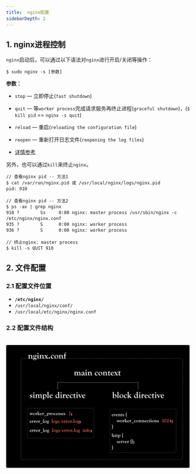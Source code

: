 ```yaml
---
title:  nginx配置
sidebarDepth: 2
---
```


## 1. nginx进程控制

`nginx`启动后，可以通过以下语法对`nginx`进行开启/关闭等操作：
```shell
$ sudo nginx -s [参数]
```
**参数：**
* `stop` — 立即停止(`fast shutdown`)
* `quit` — 等`worker process`完成请求服务再终止进程(`graceful shutdown`)，(`$ kill pid` == `nginx -s quit`)
* `reload` — 重启(`reloading the configuration file`)
* `reopen` — 重新打开日志文件(`reopening the log files`)

* [详情参考](http://nginx.org/en/docs/control.html)

另外，也可以通过`kill`来终止`nginx`。

```shell
// 查看nginx pid -- 方法1
$ cat /var/run/nginx.pid 或 /usr/local/nginx/logs/nginx.pid
pid: 910

// 查看nginx pid -- 方法2
$ ps -ax | grep nginx
910 ?        Ss     0:00 nginx: master process /usr/sbin/nginx -c /etc/nginx/nginx.conf
935 ?        S      0:00 nginx: worker process
936 ?        S      0:00 nginx: worker process

// 终止nginx: master process
$ kill -s QUIT 910
```

## 2. 文件配置

### 2.1 配置文件位置
* **`/etc/nginx/`**
* `/usr/local/nginx/conf/`
* `/usr/local/etc/nginx/nginx.conf`

### 2.2 配置文件结构

<img src="./img/nginx.conf.structure.jpg" width="500" height="335" style="border-radius: 3px; margin-top: 20px">

